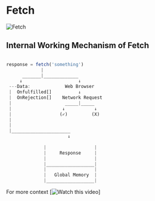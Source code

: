 # Fetch

![Fetch](https://blogger.googleusercontent.com/img/b/R29vZ2xl/AVvXsEjziDfhl9l9zR3uYW7YGT2zB59o_-_1iph4jMwWYy6Q5yAHtyBFPYdpPjgNwphICFR4Hrl_D1GbAS_nIskQGx8-bVRHNWDKjxYZiqD_-TUR01Uq9VlMCcQjAW36WwOhOXDxKpv11jakVAJqji7nVSsesuOoUKVbWfiJHHQ-HJ4mTE6R0EC-XjU_Rv3MBKo/w640-h364/Screenshot%20(4).png)

## Internal Working Mechanism of Fetch

``` javascript

response = fetch('something')
             |
      _______|_____________
     ↓                     ↓
 ---Data:             Web Browser
 |  Onfulfilled[]          ↓
 |  OnRejection[]    Network Request
 |                    _____|_____
 |                   ↓           ↓
 |                  (✓)         (X)
 |
 |
 |______________________
                       ↓
        
              |                  |   
              |     Response     |   
              |                  |     
              |__________________|   
              |                  |   
              |   Global Memory  |
              |__________________|

```
For more context [![Watch this video](https://youtu.be/Rive84an6Lc?si=qP3WM84m7tZTsWrg&t=623)]